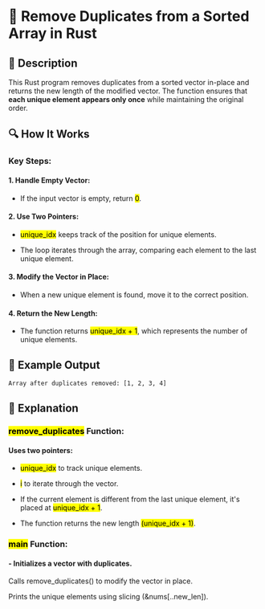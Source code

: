 # 📌 Remove Duplicates from a Sorted Array in Rust
## 🚀 Description
This Rust program removes duplicates from a sorted vector in-place and returns the new length of the modified vector. 
The function ensures that **each unique element appears only once** while maintaining the original order.

## 🔍 How It Works
### Key Steps:
#### 1. Handle Empty Vector:

   - If the input vector is empty, return <mark>0</mark>.

#### 2. Use Two Pointers:

   - <mark>unique_idx</mark> keeps track of the position for unique elements.

   - The loop iterates through the array, comparing each element to the last unique element.

#### 3. Modify the Vector in Place:

   - When a new unique element is found, move it to the correct position.

#### 4. Return the New Length:

   - The function returns <mark>unique_idx + 1</mark>, which represents the number of unique elements.

## 🎯 Example Output
```sh
Array after duplicates removed: [1, 2, 3, 4]
```

## 📂 Explanation
### <mark>remove_duplicates</mark> Function:
#### Uses **two pointers**:

   - <mark>unique_idx</mark> to track unique elements.

   - <mark>i</mark> to iterate through the vector.

- If the current element is different from the last unique element, it's placed at <mark>unique_idx + 1</mark>.

- The function returns the new length <mark>(unique_idx + 1)</mark>.

### <mark>main</mark> Function:
#### - Initializes a vector with duplicates.

Calls remove_duplicates() to modify the vector in place.

Prints the unique elements using slicing (&nums[..new_len]).
